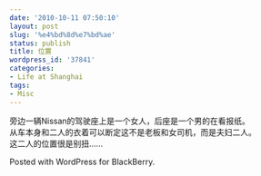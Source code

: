 ```yaml
---
date: '2010-10-11 07:50:10'
layout: post
slug: '%e4%bd%8d%e7%bd%ae'
status: publish
title: 位置
wordpress_id: '37841'
categories:
- Life at Shanghai
tags:
- Misc
---
```


旁边一辆Nissan的驾驶座上是一个女人，后座是一个男的在看报纸。  
从车本身和二人的衣着可以断定这不是老板和女司机，而是夫妇二人。  
这二人的位置很是别扭……




Posted with WordPress for BlackBerry.
